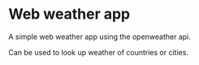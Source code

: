 # Web weather app

A simple web weather app using the openweather api.

Can be used to look up weather of countries or cities.
